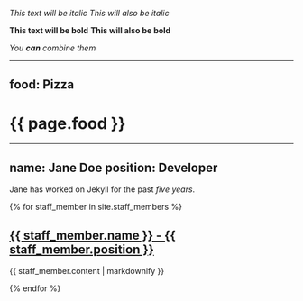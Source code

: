 *This text will be italic*
_This will also be italic_

**This text will be bold**
__This will also be bold__

_You **can** combine them_

---
food: Pizza
---

<h1>{{ page.food }}</h1>


---
name: Jane Doe
position: Developer
---
Jane has worked on Jekyll for the past *five years*.



{% for staff_member in site.staff_members %}
  <h2>
    <a href="{{ staff_member.url }}">
      {{ staff_member.name }} - {{ staff_member.position }}
    </a>
  </h2>
  <p>{{ staff_member.content | markdownify }}</p>
{% endfor %}
